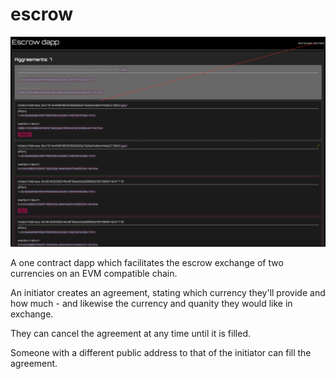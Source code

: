 # escrow

![Screenshot](./screenshot.png)

A one contract dapp which facilitates the escrow exchange of two currencies on an EVM compatible chain.

An initiator creates an agreement, stating which currency they'll provide and how much - and likewise the currency and quanity they would like in exchange.

They can cancel the agreement at any time until it is filled.

Someone with a different public address to that of the initiator can fill the agreement.
